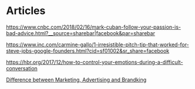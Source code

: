 # Articles

https://www.cnbc.com/2018/02/16/mark-cuban-follow-your-passion-is-bad-advice.html?__source=sharebar|facebook&par=sharebar


https://www.inc.com/carmine-gallo/1-irresistible-pitch-tip-that-worked-for-steve-jobs-google-founders.html?cid=sf01002&sr_share=facebook

https://hbr.org/2017/12/how-to-control-your-emotions-during-a-difficult-conversation


[Difference between Marketing, Advertising and Brandking](https://www.inc.com/peter-gasca/a-simple-analogy-to-explain-difference-between-marketing-advertising-branding.html)
